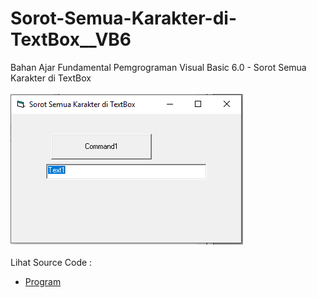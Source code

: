 # Sorot-Semua-Karakter-di-TextBox__VB6
Bahan Ajar Fundamental Pemgrograman Visual Basic 6.0 - Sorot Semua Karakter di TextBox<br><br>
<img src="https://github.com/RizkyKhapidsyah/Sorot-Semua-Karakter-di-TextBox__VB6/blob/main/result/001.PNG"><br><br>
Lihat Source Code : <br>
- <a href="https://github.com/RizkyKhapidsyah/Sorot-Semua-Karakter-di-TextBox__VB6/blob/main/Form1.frm">Program</a>
